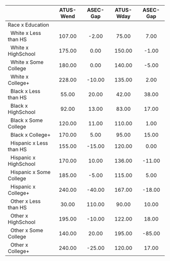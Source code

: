 
|                      |    ATUS-Wend |     ASEC-Gap |    ATUS-Wday |     ASEC-Gap |
| -------------------- | :----------: | :----------: | :----------: | :----------: |
| Race x Education     |              |              |              |              |
| &nbsp;&nbsp;White x Less than HS |       107.00 |        -2.00 |        75.00 |         7.00 |
| &nbsp;&nbsp;White x HighSchool |       175.00 |         0.00 |       150.00 |        -1.00 |
| &nbsp;&nbsp;White x Some College |       180.00 |         0.00 |       140.00 |        -5.00 |
| &nbsp;&nbsp;White x College+ |       228.00 |       -10.00 |       135.00 |         2.00 |
| &nbsp;&nbsp;Black x Less than HS |        55.00 |        20.00 |        42.00 |        38.00 |
| &nbsp;&nbsp;Black x HighSchool |        92.00 |        13.00 |        83.00 |        17.00 |
| &nbsp;&nbsp;Black x Some College |       120.00 |        11.00 |       110.00 |         1.00 |
| &nbsp;&nbsp;Black x College+ |       170.00 |         5.00 |        95.00 |        15.00 |
| &nbsp;&nbsp;Hispanic x Less than HS |       155.00 |       -15.00 |       120.00 |         0.00 |
| &nbsp;&nbsp;Hispanic x HighSchool |       170.00 |        10.00 |       136.00 |       -11.00 |
| &nbsp;&nbsp;Hispanic x Some College |       185.00 |        -5.00 |       115.00 |         5.00 |
| &nbsp;&nbsp;Hispanic x College+ |       240.00 |       -40.00 |       167.00 |       -18.00 |
| &nbsp;&nbsp;Other x Less than HS |        30.00 |       110.00 |        90.00 |        10.00 |
| &nbsp;&nbsp;Other x HighSchool |       195.00 |       -10.00 |       122.00 |        18.00 |
| &nbsp;&nbsp;Other x Some College |       140.00 |        20.00 |       195.00 |       -85.00 |
| &nbsp;&nbsp;Other x College+ |       240.00 |       -25.00 |       120.00 |        17.00 |

